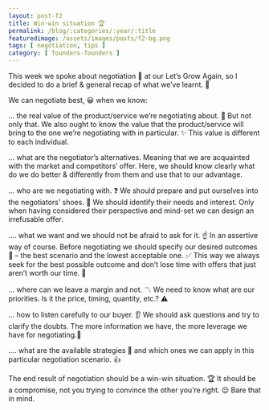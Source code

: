```yaml
---
layout: post-f2
title: Win-win situation 🏆
permalink: /blog/:categories/:year/:title
featuredimage: /assets/images/posts/f2-bg.png
tags: [ negotiation, tips ]
category: [ founders-founders ]
---
```


This week we spoke about negotiation 🤝 at our Let’s Grow Again, so I decided to do a brief & general recap of what we’ve learnt. 📝

We can negotiate best, 😀 when we know:

… the real value of the product/service we’re negotiating about. 💎 But not only that. We also ought to know the value that the product/service will bring to the one we’re negotiating with in particular. ✨ This value is different to each individual.

… what are the negotiator’s alternatives. Meaning that we are acquainted with the market and competitors’ offer. Here, we should know clearly what do we do better & differently from them and use that to our advantage.

… who are we negotiating with. ❓ We should prepare and put ourselves into the negotiators’ shoes. 👞 We should identify their needs and interest. Only when having considered their perspective and mind-set we can design an irrefusable offer.

…. what we want and we should not be afraid to ask for it. ☝️ In an assertive way of course. Before negotiating we should specify our desired outcomes 🎯 – the best scenario and the lowest acceptable one. ✅ This way we always seek for the best possible outcome and don’t lose time with offers that just aren’t worth our time. 🚫

… where can we leave a margin and not. 〽️ We need to know what are our priorities. Is it the price, timing, quantity, etc.? ⚠️

… how to listen carefully to our buyer. 👂 We should ask questions and try to clarify the doubts. The more information we have, the more leverage we have for negotiating.🔺

…. what are the available strategies 🤔 and which ones we can apply in this particular negotiation scenario. 👍

The end result of negotiation should be a win-win situation. 🏆 It should be a compromise, not you trying to convince the other you’re right. 😉 Bare that in mind.
